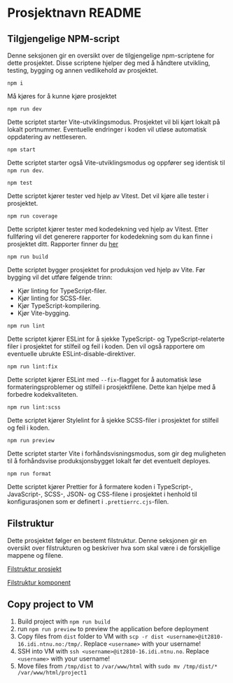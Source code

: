 # Prosjektnavn README

## Tilgjengelige NPM-script

Denne seksjonen gir en oversikt over de tilgjengelige npm-scriptene for dette prosjektet. Disse scriptene hjelper deg med å håndtere utvikling, testing, bygging og annen vedlikehold av prosjektet.

```
npm i
```

Må kjøres for å kunne kjøre prosjektet

```
npm run dev
```

Dette scriptet starter Vite-utviklingsmodus. Prosjektet vil bli kjørt lokalt på lokalt portnummer. Eventuelle endringer i koden vil utløse automatisk oppdatering av nettleseren.

```
npm start
```

Dette scriptet starter også Vite-utviklingsmodus og oppfører seg identisk til `npm run dev`.

```cli
npm test
```

Dette scriptet kjører tester ved hjelp av Vitest. Det vil kjøre alle tester i prosjektet.

```cli
npm run coverage
```

Dette scriptet kjører tester med kodedekning ved hjelp av Vitest. Etter fullføring vil det generere rapporter for kodedekning som du kan finne i prosjektet ditt. Rapporter finner du [her](./coverage/index.html)

```
npm run build
```

Dette scriptet bygger prosjektet for produksjon ved hjelp av Vite. Før bygging vil det utføre følgende trinn:

- Kjør linting for TypeScript-filer.
- Kjør linting for SCSS-filer.
- Kjør TypeScript-kompilering.
- Kjør Vite-bygging.

```cli
npm run lint
```

Dette scriptet kjører ESLint for å sjekke TypeScript- og TypeScript-relaterte filer i prosjektet for stilfeil og feil i koden. Den vil også rapportere om eventuelle ubrukte ESLint-disable-direktiver.

```cli
npm run lint:fix
```

Dette scriptet kjører ESLint med `--fix`-flagget for å automatisk løse formateringsproblemer og stilfeil i prosjektfilene. Dette kan hjelpe med å forbedre kodekvaliteten.

```cli
npm run lint:scss
```

Dette scriptet kjører Stylelint for å sjekke SCSS-filer i prosjektet for stilfeil og feil i koden.

```cli
npm run preview
```

Dette scriptet starter Vite i forhåndsvisningsmodus, som gir deg muligheten til å forhåndsvise produksjonsbygget lokalt før det eventuelt deployes.

```cli
npm run format
```

Dette scriptet kjører Prettier for å formatere koden i TypeScript-, JavaScript-, SCSS-, JSON- og CSS-filene i prosjektet i henhold til konfigurasjonen som er definert i `.prettierrc.cjs`-filen.

## Filstruktur

Dette prosjektet følger en bestemt filstruktur. Denne seksjonen gir en oversikt over filstrukturen og beskriver hva som skal være i de forskjellige mappene og filene.

[Filstruktur prosjekt](./docs/filstruktur-prosjekt.md)

[Filstruktur komponent](./docs/filstruktur-komponent.md)

## Copy project to VM

1. Build project with `npm run build`
2. run `npm run preview` to preview the application before deployment
3. Copy files from `dist` folder to VM with `scp -r dist <username>@it2810-16.idi.ntnu.no:/tmp/`. Replace `<username>` with your username!
4. SSH into VM with `ssh <username>@it2810-16.idi.ntnu.no`. Replace `<username>` with your username!
5. Move files from `/tmp/dist` to `/var/www/html` with `sudo mv /tmp/dist/* /var/www/html/project1`
